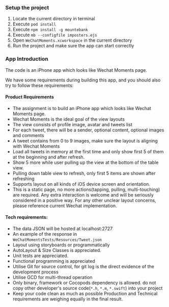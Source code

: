 ### Setup the project
1. Locate the current directory in terminal
2. Execute `pod install`
3. Execute `npm install -g mountebank`
4. Execute `mb --configfile imposters.ejs`
5. Open `WeChatMoments.xcworkspace` in the current directory
6. Run the project and make sure the app can start correctly

### App Introduction

The code is an iPhone app which looks like Wechat Moments page. 

We have some requirements during building this app, and you should also try to follow these requirements:

#### Product Requirements

- The assignment is to build an iPhone app which looks like Wechat Moments page.
- Wechat Moments is the ideal goal of the view layouts
- The view consists of profile image, avatar and tweets list
- For each tweet, there will be a sender, optional content, optional images and comments
- A tweet contains from 0 to 9 images, make sure the layout is aligning with Wechat Moments
- Load all tweets in memory at the first time and only show first 5 of them at the beginning and after refresh.
- Show 5 more while user pulling up the view at the bottom of the table view.
- Pulling down table view to refresh, only first 5 items are shown after refreshing
- Supports layout on all kinds of iOS device screen and orientation.
- This is a static page, no more actions(tapping, pulling, multi-touching) are required. Any extra interaction is welcome and will be seriously considered in a positive way. For any other unclear layout concerns, please reference current Wechat implementation.

#### Tech requirements:

- The data JSON will be hosted at localhost:2727
- An example of the response in `WeChatMomentsTests/Resources/Tweet.json` 
- Layout using storyboards or programmatically
- AutoLayout & Size Classes is appreciated.
- Unit tests are appreciated.
- Functional programming is appreciated
- Utilise Git for source control, for git log is the direct evidence of the development process
- Utilise GCD for multi-thread operation
- Only binary, framework or Cocopods dependency is allowed. do not copy other developer's source code(`*.h`, `*.m`, `*.swift`) into your project
- Keep your code clean as much as possible Production and Technical requirements are weighing equally in the final result.
